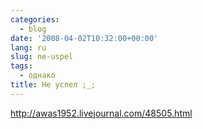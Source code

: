 ```yaml
---
categories:
  - blog
date: '2008-04-02T10:32:00+00:00'
lang: ru
slug: ne-uspel
tags:
  - однако
title: Не успел ;_;
---
```




http://awas1952.livejournal.com/48505.html